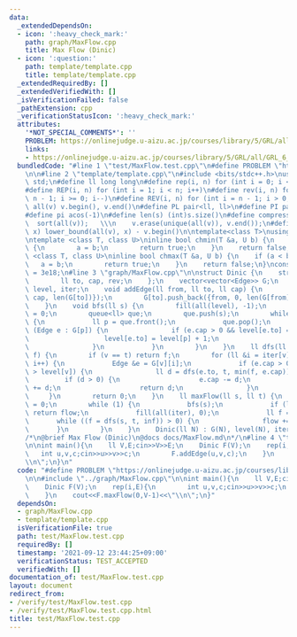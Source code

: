 ```yaml
---
data:
  _extendedDependsOn:
  - icon: ':heavy_check_mark:'
    path: graph/MaxFlow.cpp
    title: Max Flow (Dinic)
  - icon: ':question:'
    path: template/template.cpp
    title: template/template.cpp
  _extendedRequiredBy: []
  _extendedVerifiedWith: []
  _isVerificationFailed: false
  _pathExtension: cpp
  _verificationStatusIcon: ':heavy_check_mark:'
  attributes:
    '*NOT_SPECIAL_COMMENTS*': ''
    PROBLEM: https://onlinejudge.u-aizu.ac.jp/courses/library/5/GRL/all/GRL_6_A
    links:
    - https://onlinejudge.u-aizu.ac.jp/courses/library/5/GRL/all/GRL_6_A
  bundledCode: "#line 1 \"test/MaxFlow.test.cpp\"\n#define PROBLEM \"https://onlinejudge.u-aizu.ac.jp/courses/library/5/GRL/all/GRL_6_A\"\
    \n\n#line 2 \"template/template.cpp\"\n#include <bits/stdc++.h>\nusing namespace\
    \ std;\n#define ll long long\n#define rep(i, n) for (int i = 0; i < n; i++)\n\
    #define REP(i, n) for (int i = 1; i < n; i++)\n#define rev(i, n) for (int i =\
    \ n - 1; i >= 0; i--)\n#define REV(i, n) for (int i = n - 1; i > 0; i--)\n#define\
    \ all(v) v.begin(), v.end()\n#define PL pair<ll, ll>\n#define PI pair<int, int>\n\
    #define pi acos(-1)\n#define len(s) (int)s.size()\n#define compress(v) \\\n  \
    \  sort(all(v));   \\\n    v.erase(unique(all(v)), v.end());\n#define comid(v,\
    \ x) lower_bound(all(v), x) - v.begin()\n\ntemplate<class T>\nusing prique=priority_queue<T,vector<T>,greater<>>;\n\
    \ntemplate <class T, class U>\ninline bool chmin(T &a, U b) {\n    if (a > b)\
    \ {\n        a = b;\n        return true;\n    }\n    return false;\n}\ntemplate\
    \ <class T, class U>\ninline bool chmax(T &a, U b) {\n    if (a < b) {\n     \
    \   a = b;\n        return true;\n    }\n    return false;\n}\nconstexpr ll inf\
    \ = 3e18;\n#line 3 \"graph/MaxFlow.cpp\"\n\nstruct Dinic {\n    struct Edge {\n\
    \        ll to, cap, rev;\n    };\n    vector<vector<Edge>> G;\n    vector<ll>\
    \ level, iter;\n    void addEdge(ll from, ll to, ll cap) {\n        G[from].push_back({to,\
    \ cap, len(G[to])});\n        G[to].push_back({from, 0, len(G[from]) - 1});\n\
    \    }\n    void bfs(ll s) {\n        fill(all(level), -1);\n        level[s]\
    \ = 0;\n        queue<ll> que;\n        que.push(s);\n        while (len(que))\
    \ {\n            ll p = que.front();\n            que.pop();\n            for\
    \ (Edge e : G[p]) {\n                if (e.cap > 0 && level[e.to] == -1) {\n \
    \                   level[e.to] = level[p] + 1;\n                    que.push(e.to);\n\
    \                }\n            }\n        }\n    }\n    ll dfs(ll v, ll t, ll\
    \ f) {\n        if (v == t) return f;\n        for (ll &i = iter[v]; i < len(G[v]);\
    \ i++) {\n            Edge &e = G[v][i];\n            if (e.cap > 0 && level[e.to]\
    \ > level[v]) {\n                ll d = dfs(e.to, t, min(f, e.cap));\n       \
    \         if (d > 0) {\n                    e.cap -= d;\n                    G[e.to][e.rev].cap\
    \ += d;\n                    return d;\n                }\n            }\n   \
    \     }\n        return 0;\n    }\n    ll maxFlow(ll s, ll t) {\n        ll flow\
    \ = 0;\n        while (1) {\n            bfs(s);\n            if (level[t] < 0)\
    \ return flow;\n            fill(all(iter), 0);\n            ll f = 0;\n     \
    \       while ((f = dfs(s, t, inf)) > 0) {\n                flow += f;\n     \
    \       }\n        }\n    }\n    Dinic(ll N) : G(N), level(N), iter(N) {}\n};\n\
    /*\n@brief Max Flow (Dinic)\n@docs docs/MaxFlow.md\n*/\n#line 4 \"test/MaxFlow.test.cpp\"\
    \n\nint main(){\n    ll V,E;cin>>V>>E;\n    Dinic F(V);\n    rep(i,E){\n     \
    \   int u,v,c;cin>>u>>v>>c;\n        F.addEdge(u,v,c);\n    }\n    cout<<F.maxFlow(0,V-1)<<\"\
    \\n\";\n}\n"
  code: "#define PROBLEM \"https://onlinejudge.u-aizu.ac.jp/courses/library/5/GRL/all/GRL_6_A\"\
    \n\n#include \"../graph/MaxFlow.cpp\"\n\nint main(){\n    ll V,E;cin>>V>>E;\n\
    \    Dinic F(V);\n    rep(i,E){\n        int u,v,c;cin>>u>>v>>c;\n        F.addEdge(u,v,c);\n\
    \    }\n    cout<<F.maxFlow(0,V-1)<<\"\\n\";\n}"
  dependsOn:
  - graph/MaxFlow.cpp
  - template/template.cpp
  isVerificationFile: true
  path: test/MaxFlow.test.cpp
  requiredBy: []
  timestamp: '2021-09-12 23:44:25+09:00'
  verificationStatus: TEST_ACCEPTED
  verifiedWith: []
documentation_of: test/MaxFlow.test.cpp
layout: document
redirect_from:
- /verify/test/MaxFlow.test.cpp
- /verify/test/MaxFlow.test.cpp.html
title: test/MaxFlow.test.cpp
---
```

